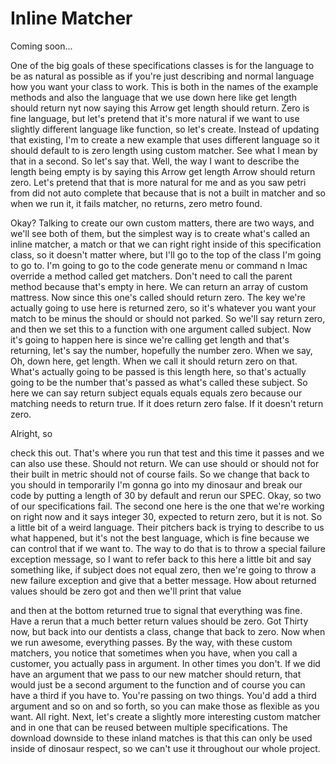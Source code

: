 # Inline Matcher

Coming soon...

One of the big goals of these specifications classes is for the language to be as natural as possible as if you're just describing and normal language how you want your class to work. This is both in the names of the example methods and also the language that we use down here like get length should return nyt now saying this Arrow get length should return. Zero is fine language, but let's pretend that it's more natural if we want to use slightly different language like function, so let's create. Instead of updating that existing, I'm to create a new example that uses different language so it should default to is zero length using custom matcher. See what I mean by that in a second. So let's say that. Well, the way I want to describe the length being empty is by saying this Arrow get length Arrow should return zero. Let's pretend that that is more natural for me and as you saw petri from did not auto complete that because that is not a built in matcher and so when we run it, it fails matcher, no returns, zero metro found.

Okay? Talking to create our own custom matters, there are two ways, and we'll see both of them, but the simplest way is to create what's called an inline matcher, a match or that we can right right inside of this specification class, so it doesn't matter where, but I'll go to the top of the class I'm going to go to. I'm going to go to the code generate menu or command n Imac override a method called get matchers. Don't need to call the parent method because that's empty in here. We can return an array of custom mattress. Now since this one's called should return zero. The key we're actually going to use here is returned zero, so it's whatever you want your match to be minus the should or should not parked. So we'll say return zero, and then we set this to a function with one argument called subject. Now it's going to happen here is since we're calling get length and that's returning, let's say the number, hopefully the number zero. When we say, Oh, down here, get length. When we call it should return zero on that. What's actually going to be passed is this length here, so that's actually going to be the number that's passed as what's called these subject. So here we can say return subject equals equals equals zero because our matching needs to return true. If it does return zero false. If it doesn't return zero.

Alright, so

check this out. That's where you run that test and this time it passes and we can also use these. Should not return. We can use should or should not for their built in metric should not of course fails. So we change that back to you should in temporarily I'm gonna go into my dinosaur and break our code by putting a length of 30 by default and rerun our SPEC. Okay, so two of our specifications fail. The second one here is the one that we're working on right now and it says integer 30, expected to return zero, but it is not. So a little bit of a weird language. Their pitchers back is trying to describe to us what happened, but it's not the best language, which is fine because we can control that if we want to. The way to do that is to throw a special failure exception message, so I want to refer back to this here a little bit and say something like, if subject does not equal zero, then we're going to throw a new failure exception and give that a better message. How about returned values should be zero got and then we'll print that value

and then at the bottom returned true to signal that everything was fine. Have a rerun that a much better return values should be zero. Got Thirty now, but back into our dentists a class, change that back to zero. Now when we run awesome, everything passes. By the way, with these custom matchers, you notice that sometimes when you have, when you call a customer, you actually pass in argument. In other times you don't. If we did have an argument that we pass to our new matcher should return, that would just be a second argument to the function and of course you can have a third if you have to. You're passing on two things. You'd add a third argument and so on and so forth, so you can make those as flexible as you want. All right. Next, let's create a slightly more interesting custom matcher and in one that can be reused between multiple specifications. The download downside to these inland matches is that this can only be used inside of dinosaur respect, so we can't use it throughout our whole project.